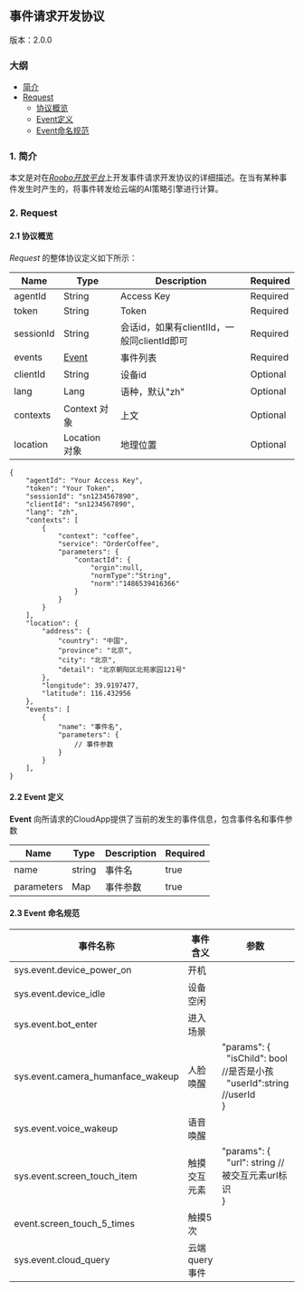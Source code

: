 ## 事件请求开发协议

版本：2.0.0

### 大纲

* [简介](#1-简介)
* [Request](#2-request)
  * [协议概览](#21-协议概览)
  * [Event定义](#22-event-定义)
  * [Event命名规范](#23-命名规范)

### 1. 简介

本文是对在[_Roobo开放平台_](https://ros.ai)上开发事件请求开发协议的详细描述。在当有某种事件发生时产生的，将事件转发给云端的AI策略引擎进行计算。

### 2. Request

#### 2.1 协议概览

_Request_ 的整体协议定义如下所示：

| Name | Type | Description | Required |
| --- | --- | --- | --- |
| agentId | String | Access Key | Required |
| token | String | Token | Required |
| sessionId | String | 会话id，如果有clientIId，一般同clientId即可 | Required |
| events | [Event](#22-event-定义) | 事件列表 | Required |
| clientId | String | 设备id | Optional |
| lang | Lang | 语种，默认"zh" | Optional |
| contexts | Context 对象 | 上文 | Optional |
| location | Location 对象 | 地理位置 | Optional |

```
{
    "agentId": "Your Access Key",
    "token": "Your Token",
    "sessionId": "sn1234567890",
    "clientId": "sn1234567890",
    "lang": "zh",
    "contexts": [
        {
            "context": "coffee",
            "service": "OrderCoffee",
            "parameters": {
                "contactId": {
                    "orgin":null,
                    "normType":"String",
                    "norm":"1486539416366"
                }
            }
        }
    ],
    "location": {
        "address": {
            "country": "中国",
            "province": "北京",
            "city": "北京",
            "detail": "北京朝阳区北苑家园121号"
        },
        "longitude": 39.9197477,
        "latitude": 116.432956
    },
    "events": [
        {
            "name": "事件名",
            "parameters": {
                // 事件参数
            }
        }
    ],
}
```

#### 2.2 Event 定义

__Event__ 向所请求的CloudApp提供了当前的发生的事件信息，包含事件名和事件参数

| Name | Type | Description | Required |
| --- | --- | --- | --- |
| name | string | 事件名 | true |
| parameters | Map | 事件参数 | true |

#### 2.3 Event 命名规范

| 事件名称 | 事件含义 | 参数 | 举例 | deprecated |
| --- | --- | --- | --- | --- |
| sys.event.device_power_on  | 开机 | | | PowerOnEvent |
| sys.event.device_idle | 设备空闲 | | | IdleEvent |
| sys.event.bot_enter | 进入场景 |  | | ROSAI.EnterEvent |
| sys.event.camera_humanface_wakeup | 人脸唤醒 | "params": {<br>&nbsp;&nbsp;"isChild": bool //是否是小孩<br>&nbsp;&nbsp;"userId":string //userId<br>} | | DeviceHumanFaceEvent |
| sys.event.voice_wakeup | 语音唤醒 |  | | DeviceWakeUpBotEvent |
| sys.event.screen_touch_item | 触摸交互元素 | "params": {<br>&nbsp;&nbsp;"url": string //被交互元素url标识<br>} | | ROSAI.TouchEvent |
| event.screen_touch_5_times | 触摸5次 |  | | Touch5Times |
| sys.event.cloud_query | 云端query事件 |  | | CloudBotEvent |
